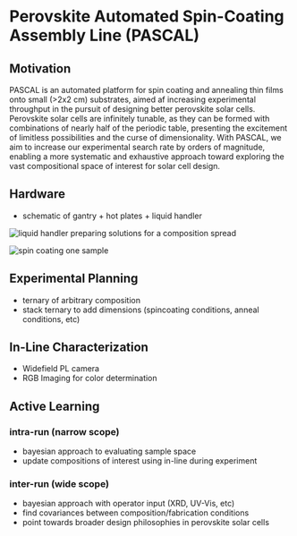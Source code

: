 # Perovskite Automated Spin-Coating Assembly Line (PASCAL)

## Motivation

PASCAL is an automated platform for spin coating and annealing thin films onto small (>2x2 cm) substrates, aimed af increasing experimental throughput in the pursuit of designing better perovskite solar cells. Perovskite solar cells are infinitely tunable, as they can be formed with combinations of nearly half of the periodic table, presenting the excitement of limitless possibilities and the curse of dimensionality. With PASCAL, we aim to increase our experimental search rate by orders of magnitude, enabling a more systematic and exhaustive approach toward exploring the vast compositional space of interest for solar cell design.

## Hardware

- schematic of gantry + hot plates + liquid handler


![liquid handler preparing solutions for a composition spread](images/liquidhandling.gif)

![spin coating one sample](images/spincoating.gif)



## Experimental Planning

- ternary of arbitrary composition
- stack ternary to add dimensions (spincoating conditions, anneal conditions, etc)


## In-Line Characterization

- Widefield PL camera
- RGB Imaging for color determination

## Active Learning

### intra-run (narrow scope)
- bayesian approach to evaluating sample space
- update compositions of interest using in-line during experiment

### inter-run (wide scope)

- bayesian approach with operator input (XRD, UV-Vis, etc)
- find covariances between composition/fabrication conditions
- point towards broader design philosophies in perovskite solar cells